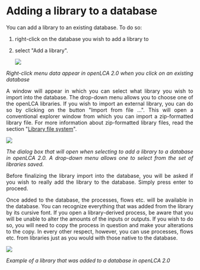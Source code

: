 # Adding a library to a database

<div style='text-align: justify;'>

You can add a library to an existing database. 
To do so: 
1.	right-click on the database you wish to add a library to 
2.	select "Add a library". 

    ![](../media/library_right_click_menu_2.PNG)

_Right-click menu data appear in openLCA 2.0 when you click on an existing database_

A window will appear in which you can select what library you wish to import into the database. 
The drop-down menu allows you to choose one of the openLCA libraries. If you wish to import an external library, 
you can do so by clicking on the button "Import from file …". 
This will open a conventional explorer window from which you can import a zip-formatted library file.
For more information about zip-formatted library files, read the section "[Library file system](./file_system.md)".

![](../media/library_dialog_box_2.PNG)

_The dialog box that will open when selecting to add a library to a database in openLCA 2.0. 
A drop-down menu allows one to select from the set of libraries saved._

Before finalizing the library import into the database, you will be asked if you wish to really add the library to the database.
Simply press enter to proceed. 

Once added to the database, the processes, flows etc. will be available in the database. 
You can recognize everything that was added from the library by its cursive font.
If you open a library-derived process, be aware that you will be unable to alter the amounts of the inputs or outputs. 
If you wish to do so, you will need to copy the process in question and make your alterations to the copy. In every other respect, however, you can use processes, flows etc. from libraries just as you would with those native to the database.

![](../media/library_example_4.PNG)

_Example of a library that was added to a database in openLCA 2.0_

</div>
